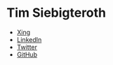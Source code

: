 # Tim Siebigteroth
* [Xing](https://www.xing.com/profile/Tim_Siebigteroth/)
* [LinkedIn](https://www.linkedin.com/in/tim-siebigteroth-43113186/)
* [Twitter](https://twitter.com/siebigteroth)
* [GitHub](https://github.com/siebigteroth)
